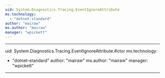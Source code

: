 ```yaml
---
uid: System.Diagnostics.Tracing.EventIgnoreAttribute
ms.technology: 
  - "dotnet-standard"
author: "mairaw"
ms.author: "mairaw"
manager: "wpickett"
---
```


---
uid: System.Diagnostics.Tracing.EventIgnoreAttribute.#ctor
ms.technology: 
  - "dotnet-standard"
author: "mairaw"
ms.author: "mairaw"
manager: "wpickett"
---
